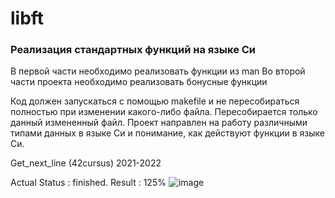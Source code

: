 # libft

### Реализация стандартных функций на языке Си
В первой части необходимо реализовать функции из man
Во второй части проекта необходимо реализовать бонусные функции

Код должен запускаться с помощью makefile и не пересобираться полностью при изменении какого-либо файла. Пересобирается только данный измененный файл.
Проект направлен на работу различными типами данных в языке Си и понимание, как действуют функции в языке Си.

Get_next_line (42cursus) 2021-2022

Actual Status : finished.
Result : 125%
![image](https://user-images.githubusercontent.com/78787523/141270968-80135f06-74fb-446a-bfaf-05e8a3924774.png)
